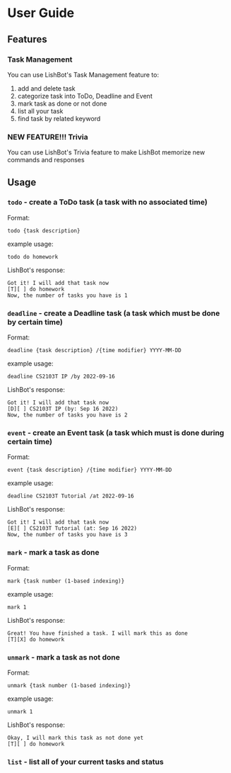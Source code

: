 # User Guide

## Features 

### Task Management

You can use LishBot's Task Management feature to: 
1. add and delete task
2. categorize task into ToDo, Deadline and Event
3. mark task as done or not done
4. list all your task
5. find task by related keyword

### NEW FEATURE!!! Trivia

You can use LishBot's Trivia feature to make LishBot memorize new commands and responses

## Usage

### `todo` - create a ToDo task (a task with no associated time)

Format:

```
todo {task description}
```

example usage:

```
todo do homework
```

LishBot's response:

```
Got it! I will add that task now
[T][ ] do homework
Now, the number of tasks you have is 1
```

### `deadline` - create a Deadline task (a task which must be done by certain time)

Format:

```
deadline {task description} /{time modifier} YYYY-MM-DD
```

example usage:

```
deadline CS2103T IP /by 2022-09-16
```

LishBot's response:

```
Got it! I will add that task now
[D][ ] CS2103T IP (by: Sep 16 2022)
Now, the number of tasks you have is 2
```

### `event` - create an Event task (a task which must is done during certain time)

Format:

```
event {task description} /{time modifier} YYYY-MM-DD
```

example usage:

```
deadline CS2103T Tutorial /at 2022-09-16
```

LishBot's response:

```
Got it! I will add that task now
[E][ ] CS2103T Tutorial (at: Sep 16 2022)
Now, the number of tasks you have is 3
```

### `mark` - mark a task as done

Format:

```
mark {task number (1-based indexing)}
```

example usage:

```
mark 1
```

LishBot's response:

```
Great! You have finished a task. I will mark this as done
[T][X] do homework
```

### `unmark` - mark a task as not done

Format:

```
unmark {task number (1-based indexing)}
```

example usage:

```
unmark 1
```

LishBot's response:

```
Okay, I will mark this task as not done yet
[T][ ] do homework
```
### `list` - list all of your current tasks and status

### 
